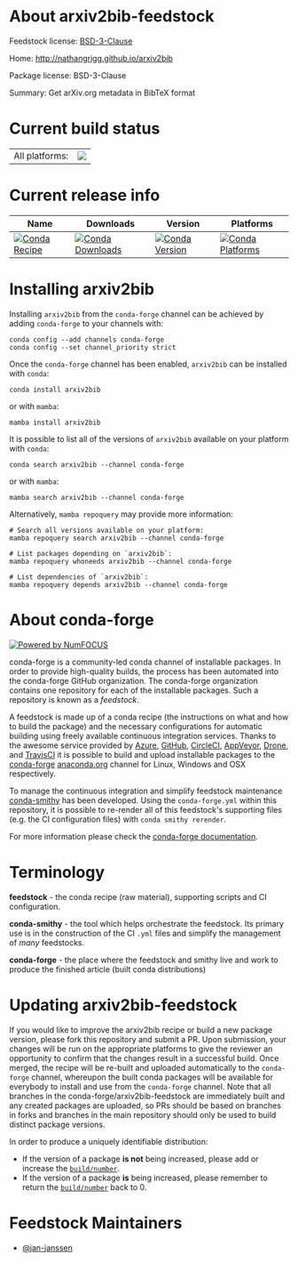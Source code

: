 About arxiv2bib-feedstock
=========================

Feedstock license: [BSD-3-Clause](https://github.com/conda-forge/arxiv2bib-feedstock/blob/main/LICENSE.txt)

Home: http://nathangrigg.github.io/arxiv2bib

Package license: BSD-3-Clause

Summary: Get arXiv.org metadata in BibTeX format

Current build status
====================


<table><tr><td>All platforms:</td>
    <td>
      <a href="https://dev.azure.com/conda-forge/feedstock-builds/_build/latest?definitionId=23376&branchName=main">
        <img src="https://dev.azure.com/conda-forge/feedstock-builds/_apis/build/status/arxiv2bib-feedstock?branchName=main">
      </a>
    </td>
  </tr>
</table>

Current release info
====================

| Name | Downloads | Version | Platforms |
| --- | --- | --- | --- |
| [![Conda Recipe](https://img.shields.io/badge/recipe-arxiv2bib-green.svg)](https://anaconda.org/conda-forge/arxiv2bib) | [![Conda Downloads](https://img.shields.io/conda/dn/conda-forge/arxiv2bib.svg)](https://anaconda.org/conda-forge/arxiv2bib) | [![Conda Version](https://img.shields.io/conda/vn/conda-forge/arxiv2bib.svg)](https://anaconda.org/conda-forge/arxiv2bib) | [![Conda Platforms](https://img.shields.io/conda/pn/conda-forge/arxiv2bib.svg)](https://anaconda.org/conda-forge/arxiv2bib) |

Installing arxiv2bib
====================

Installing `arxiv2bib` from the `conda-forge` channel can be achieved by adding `conda-forge` to your channels with:

```
conda config --add channels conda-forge
conda config --set channel_priority strict
```

Once the `conda-forge` channel has been enabled, `arxiv2bib` can be installed with `conda`:

```
conda install arxiv2bib
```

or with `mamba`:

```
mamba install arxiv2bib
```

It is possible to list all of the versions of `arxiv2bib` available on your platform with `conda`:

```
conda search arxiv2bib --channel conda-forge
```

or with `mamba`:

```
mamba search arxiv2bib --channel conda-forge
```

Alternatively, `mamba repoquery` may provide more information:

```
# Search all versions available on your platform:
mamba repoquery search arxiv2bib --channel conda-forge

# List packages depending on `arxiv2bib`:
mamba repoquery whoneeds arxiv2bib --channel conda-forge

# List dependencies of `arxiv2bib`:
mamba repoquery depends arxiv2bib --channel conda-forge
```


About conda-forge
=================

[![Powered by
NumFOCUS](https://img.shields.io/badge/powered%20by-NumFOCUS-orange.svg?style=flat&colorA=E1523D&colorB=007D8A)](https://numfocus.org)

conda-forge is a community-led conda channel of installable packages.
In order to provide high-quality builds, the process has been automated into the
conda-forge GitHub organization. The conda-forge organization contains one repository
for each of the installable packages. Such a repository is known as a *feedstock*.

A feedstock is made up of a conda recipe (the instructions on what and how to build
the package) and the necessary configurations for automatic building using freely
available continuous integration services. Thanks to the awesome service provided by
[Azure](https://azure.microsoft.com/en-us/services/devops/), [GitHub](https://github.com/),
[CircleCI](https://circleci.com/), [AppVeyor](https://www.appveyor.com/),
[Drone](https://cloud.drone.io/welcome), and [TravisCI](https://travis-ci.com/)
it is possible to build and upload installable packages to the
[conda-forge](https://anaconda.org/conda-forge) [anaconda.org](https://anaconda.org/)
channel for Linux, Windows and OSX respectively.

To manage the continuous integration and simplify feedstock maintenance
[conda-smithy](https://github.com/conda-forge/conda-smithy) has been developed.
Using the ``conda-forge.yml`` within this repository, it is possible to re-render all of
this feedstock's supporting files (e.g. the CI configuration files) with ``conda smithy rerender``.

For more information please check the [conda-forge documentation](https://conda-forge.org/docs/).

Terminology
===========

**feedstock** - the conda recipe (raw material), supporting scripts and CI configuration.

**conda-smithy** - the tool which helps orchestrate the feedstock.
                   Its primary use is in the construction of the CI ``.yml`` files
                   and simplify the management of *many* feedstocks.

**conda-forge** - the place where the feedstock and smithy live and work to
                  produce the finished article (built conda distributions)


Updating arxiv2bib-feedstock
============================

If you would like to improve the arxiv2bib recipe or build a new
package version, please fork this repository and submit a PR. Upon submission,
your changes will be run on the appropriate platforms to give the reviewer an
opportunity to confirm that the changes result in a successful build. Once
merged, the recipe will be re-built and uploaded automatically to the
`conda-forge` channel, whereupon the built conda packages will be available for
everybody to install and use from the `conda-forge` channel.
Note that all branches in the conda-forge/arxiv2bib-feedstock are
immediately built and any created packages are uploaded, so PRs should be based
on branches in forks and branches in the main repository should only be used to
build distinct package versions.

In order to produce a uniquely identifiable distribution:
 * If the version of a package **is not** being increased, please add or increase
   the [``build/number``](https://docs.conda.io/projects/conda-build/en/latest/resources/define-metadata.html#build-number-and-string).
 * If the version of a package **is** being increased, please remember to return
   the [``build/number``](https://docs.conda.io/projects/conda-build/en/latest/resources/define-metadata.html#build-number-and-string)
   back to 0.

Feedstock Maintainers
=====================

* [@jan-janssen](https://github.com/jan-janssen/)

